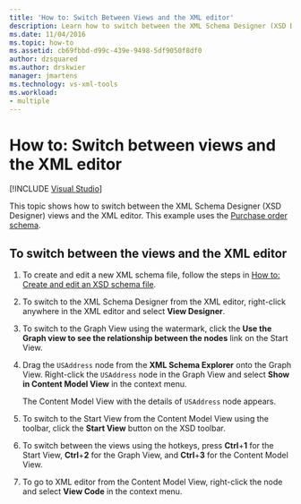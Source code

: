 ```yaml
---
title: 'How to: Switch Between Views and the XML editor'
description: Learn how to switch between the XML Schema Designer (XSD Designer) views and the XML editor.
ms.date: 11/04/2016
ms.topic: how-to
ms.assetid: cb69fbbd-d99c-439e-9498-5df9050f8df0
author: dzsquared
ms.author: drskwier
manager: jmartens
ms.technology: vs-xml-tools
ms.workload:
- multiple
---
```

# How to: Switch between views and the XML editor

 [!INCLUDE [Visual Studio](~/includes/applies-to-version/vs-windows-only.md)]

This topic shows how to switch between the XML Schema Designer (XSD Designer) views and the XML editor. This example uses the [Purchase order schema](../xml-tools/sample-xsd-file-simple-schema.md).

## To switch between the views and the XML editor

1. To create and edit a new XML schema file, follow the steps in [How to: Create and edit an XSD schema file](../xml-tools/how-to-create-and-edit-an-xsd-schema-file.md).

2. To switch to the XML Schema Designer from the XML editor, right-click anywhere in the XML editor and select **View Designer**.

3. To switch to the Graph View using the watermark, click the **Use the Graph view to see the relationship between the nodes** link on the Start View.

4. Drag the `USAddress` node from the **XML Schema Explorer** onto the Graph View. Right-click the `USAddress` node in the Graph View and select **Show in Content Model View** in the context menu.

     The Content Model View with the details of `USAddress` node appears.

5. To switch to the Start View from the Content Model View using the toolbar, click the **Start View** button on the XSD toolbar.

6. To switch between the views using the hotkeys, press **Ctrl**+**1** for the Start View, **Ctrl**+**2** for the Graph View, and **Ctrl**+**3** for the Content Model View.

7. To go to XML editor from the Content Model View, right-click the node and select **View Code** in the context menu.
